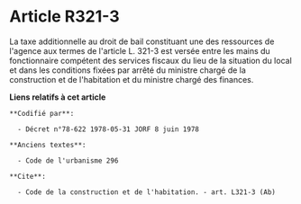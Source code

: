 # Article R321-3

La taxe additionnelle au droit de bail constituant une des ressources de l'agence aux termes de l'article L. 321-3 est versée
entre les mains du fonctionnaire compétent des services fiscaux du lieu de la situation du local et dans les conditions
fixées par arrêté du ministre chargé de la construction et de l'habitation et du ministre chargé des finances.

**Liens relatifs à cet article**

	**Codifié par**:

	  - Décret n°78-622 1978-05-31 JORF 8 juin 1978

	**Anciens textes**:

	  - Code de l'urbanisme 296

	**Cite**:

	  - Code de la construction et de l'habitation. - art. L321-3 (Ab)
